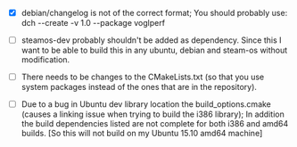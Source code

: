 - [x] debian/changelog is not of the correct format; You should probably use:
dch --create -v 1.0 --package voglperf

- [ ] steamos-dev probably shouldn't be added as dependency. Since this I want to be able to build this in any ubuntu, debian and steam-os without modification.

- [ ] There needs to be changes to the CMakeLists.txt (so that you use system packages instead of the ones that are in the repository).

- [ ] Due to a bug in Ubuntu dev library location the build_options.cmake (causes a linking issue when trying to build the i386 library); In addition the build dependencies listed are not complete for both i386 and amd64 builds. [So this will not build on my Ubuntu 15.10 amd64 machine]
